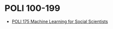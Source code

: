 # POLI 100-199
  * [POLI 175 Machine Learning for Social Scientists](/Department/POLI/POLI100-199/POLI175.md)
